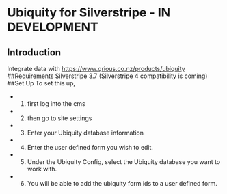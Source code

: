 # Ubiquity for Silverstripe - IN DEVELOPMENT
## Introduction
Integrate data with https://www.qrious.co.nz/products/ubiquity
##Requirements
Silverstripe 3.7 (Silverstripe 4 compatibility is coming)
##Set Up
To set this up,
- 1. first log into the cms
- 2. then go to site settings
- 3. Enter your Ubiquity database information
- 4. Enter the user defined form you wish to edit.
- 5. Under the Ubiquity Config, select the Ubiquity database you want to work with.
- 6. You will be able to add the ubiquity form ids to a user defined form.
